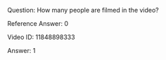Question: How many people are filmed in the video?

Reference Answer: 0

Video ID: 11848898333

Answer: 1

